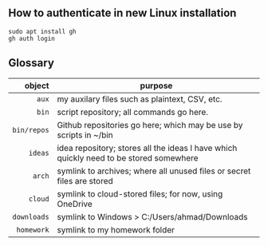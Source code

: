 ## How to authenticate in new Linux installation

`sudo apt install gh`	
`gh auth login`

## Glossary
|      object | purpose                                                                                |
|------------:|----------------------------------------------------------------------------------------|
|       `aux` | my auxilary files such as plaintext, CSV, etc.                                         |
|       `bin` | script repository; all commands go here.                                               |
| `bin/repos` | Github repositories go here; which may be use by scripts in ~/bin                      |
|     `ideas` | idea repository; stores all the ideas I have which quickly need to be stored somewhere |
|      `arch` | symlink to archives; where all unused files or secret files are stored                 |
|     `cloud` | symlink to cloud-stored files; for now, using OneDrive                                 |
| `downloads` | symlink to Windows > C:/Users/ahmad/Downloads                                          |
|  `homework` | symlink to my homework folder                                                          |
